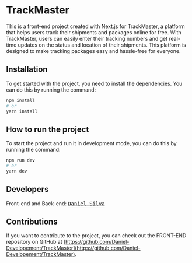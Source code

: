 # TrackMaster

This is a front-end project created with Next.js for TrackMaster, a platform that helps users track their shipments and packages online for free. With TrackMaster, users can easily enter their tracking numbers and get real-time updates on the status and location of their shipments. This platform is designed to make tracking packages easy and hassle-free for everyone.

## Installation

To get started with the project, you need to install the dependencies. You can do this by running the command:

```bash
npm install
# or
yarn install
```

## How to run the project

To start the project and run it in development mode, you can do this by running the command:

```bash
npm run dev
# or
yarn dev
```

## Developers
Front-end and Back-end: <kbd>[Daniel Silva](https://github.com/Daniel-Developement)</kbd>

## Contributions

If you want to contribute to the project, you can check out the FRONT-END repository on GitHub at [https://github.com/Daniel-Developement/TrackMaster](https://github.com/Daniel-Developement/TrackMaster).